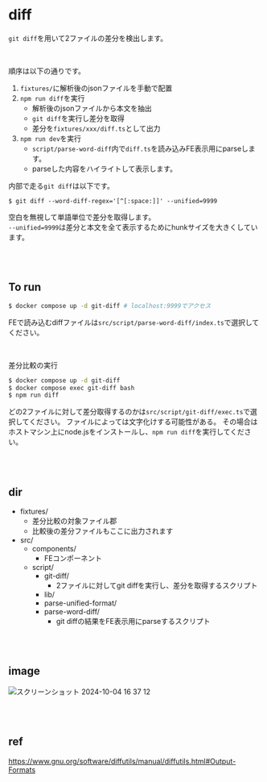# diff

`git diff`を用いて2ファイルの差分を検出します。

<br/>

順序は以下の通りです。

1. `fixtures/`に解析後のjsonファイルを手動で配置
2. `npm run diff`を実行
   - 解析後のjsonファイルから本文を抽出
   - `git diff`を実行し差分を取得
   - 差分を`fixtures/xxx/diff.ts`として出力
3. `npm run dev`を実行
   - `script/parse-word-diff`内で`diff.ts`を読み込みFE表示用にparseします。
   - parseした内容をハイライトして表示します。

内部で走る`git diff`は以下です。

```
$ git diff --word-diff-regex='[^[:space:]]' --unified=9999
```

空白を無視して単語単位で差分を取得します。<br/>
`--unified=9999`は差分と本文を全て表示するためにhunkサイズを大きくしています。

<br/><br/>

## To run

```bash
$ docker compose up -d git-diff # localhost:9999でアクセス
```

FEで読み込むdiffファイルは`src/script/parse-word-diff/index.ts`で選択してください。

<br/>

差分比較の実行

```bash
$ docker compose up -d git-diff
$ docker compose exec git-diff bash
$ npm run diff
```

どの2ファイルに対して差分取得するのかは`src/script/git-diff/exec.ts`で選択してください。
ファイルによっては文字化けする可能性がある。
その場合はホストマシン上にnode.jsをインストールし、`npm run diff`を実行してください。

<br/><br/>

## dir

- fixtures/
  - 差分比較の対象ファイル郡
  - 比較後の差分ファイルもここに出力されます
- src/
  - components/
    - FEコンポーネント
  - script/
    - git-diff/
      - 2ファイルに対してgit diffを実行し、差分を取得するスクリプト
    - lib/
    - parse-unified-format/
    - parse-word-diff/
      - git diffの結果をFE表示用にparseするスクリプト

<br/><br/>

## image

![スクリーンショット 2024-10-04 16 37 12](https://github.com/user-attachments/assets/3a6f581f-0b7b-4760-8dbe-9d5167d3336a)

<br/><br/>

## ref

https://www.gnu.org/software/diffutils/manual/diffutils.html#Output-Formats
